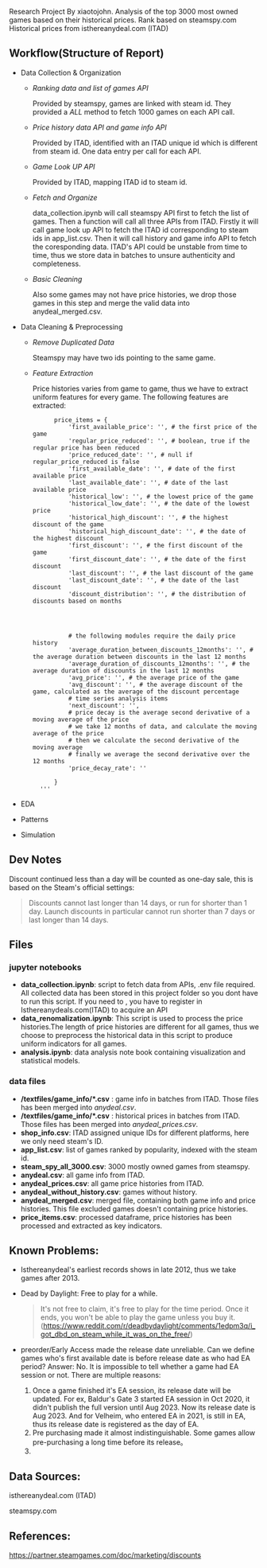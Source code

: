 Research Project By xiaotojohn.
Analysis of the top 3000 most owned games based on their historical prices.
Rank based on steamspy.com
Historical prices from isthereanydeal.com (ITAD)

## Workflow(Structure of Report)
- Data Collection & Organization
    - *Ranking data and list of games API*
    
        Provided by steamspy, games are linked with steam id. They provided a *ALL* method to fetch 1000 games on each API call.

    - *Price history data API and game info API*

        Provided by ITAD, identified with an ITAD unique id which is different from steam id. One data entry per call for each API.

    - *Game Look UP API*
        
        Provided by ITAD, mapping ITAD id to steam id.

    - *Fetch and Organize*
    
        data_collection.ipynb will call steamspy API first to fetch the list of games. Then a function will call all three APIs from ITAD. Firstly it will call game look up API to fetch the ITAD id corresponding to steam ids in app_list.csv. Then it will call history and game info API to fetch the coresponding data. ITAD's API could be unstable from time to time, thus we store data in batches to unsure authenticity and completeness.
    
    - *Basic Cleaning*
    
        Also some games may not have price histories, we drop those games in this step and merge the valid data into anydeal_merged.csv.

- Data Cleaning & Preprocessing
    - *Remove Duplicated Data*
    
        Steamspy may have two ids pointing to the same game.
    - *Feature Extraction*
        
        Price histories varies from game to game, thus we have to extract uniform features for every game. The following features are extracted:
        
                price_items = {
                    'first_available_price': '', # the first price of the game
                    'regular_price_reduced': '', # boolean, true if the regular price has been reduced
                    'price_reduced_date': '', # null if regular_price_reduced is false
                    'first_available_date': '', # date of the first available price
                    'last_available_date': '', # date of the last available price
                    'historical_low': '', # the lowest price of the game
                    'historical_low_date': '', # the date of the lowest price
                    'historical_high_discount': '', # the highest discount of the game
                    'historical_high_discount_date': '', # the date of the highest discount
                    'first_discount': '', # the first discount of the game
                    'first_discount_date': '', # the date of the first discount
                    'last_discount': '', # the last discount of the game
                    'last_discount_date': '', # the date of the last discount
                    'discount_distribution': '', # the distribution of discounts based on months




                    # the following modules require the daily price history
                    'average_duration_between_discounts_12months': '', # the average duration between discounts in the last 12 months
                    'average_duration_of_discounts_12months': '', # the average duration of discounts in the last 12 months
                    'avg_price': '', # the average price of the game 
                    'avg_discount': '', # the average discount of the game, calculated as the average of the discount percentage
                    # time series analysis items
                    'next_discount': '',
                    # price decay is the average second derivative of a moving average of the price
                    # we take 12 months of data, and calculate the moving average of the price
                    # then we calculate the second derivative of the moving average
                    # finally we average the second derivative over the 12 months
                    'price_decay_rate': ''

                }
            '''
- EDA
- Patterns
- Simulation


## Dev Notes
Discount continued less than a day will be counted as one-day sale, this is based on the Steam's official settings: 
> Discounts cannot last longer than 14 days, or run for shorter than 1 day. Launch discounts in particular cannot run shorter than 7 days or last longer than 14 days.



## Files
### jupyter notebooks
- **data_collection.ipynb**: script to fetch data from APIs, .env file required. All collected data has been stored in this project folder so you dont have to run this script. If you need to , you have to register in Isthereanydeals.com(ITAD) to acquire an API
- **data_renomalization.ipynb**:  This script is used to process the price histories.The length of price histories are different for all games, thus we choose to preprocess the historical data in this script to produce uniform indicators for all games.
- **analysis.ipynb**: data analysis note book containing visualization and statistical models.

### data files
- **/textfiles/game_info/*.csv** : game info in batches from ITAD. Those files has been merged into *anydeal.csv*.
- **/textfiles/game_info/*.csv** : historical prices in batches from ITAD. Those files has been merged into *anydeal_prices.csv*.
- **shop_info.csv**: ITAD assigned unique IDs for different platforms, here we only need steam's ID.
- **app_list.csv**: list of games ranked by popularity, indexed with the steam id.
- **steam_spy_all_3000.csv**: 3000 mostly owned games from steamspy.
- **anydeal.csv**: all game info from ITAD.
- **anydeal_prices.csv**: all game price histories from ITAD.
- **anydeal_without_history.csv**: games without history. 
- **anydeal_merged.csv**: merged file, containing both game info and price histories. This file excluded games doesn't containing price histories.
- **price_items.csv**: processed dataframe, price histories has been processed and extracted as key indicators.

## Known Problems:

- Isthereanydeal's earliest records shows in late 2012, thus we take games after 2013.


- Dead by Daylight: Free to play for a while.

    > It's not free to claim, it's free to play for the time period. Once it ends, you won't be able to play the game unless you buy it. (https://www.reddit.com/r/deadbydaylight/comments/1edpm3q/i_got_dbd_on_steam_while_it_was_on_the_free/)

- preorder/Early Access made the release date unreliable. Can we define games who's first available date is before release date as who had EA period?
Answer: No. It is impossible to tell whether a game had EA session or not. There are multiple reasons:
    1. Once a game finished it's EA session, its release date will be updated. For ex, Baldur's Gate 3 started EA session in Oct 2020, it didn't publish the full version until Aug 2023. Now its release date is Aug 2023. And for Velheim, who entered EA in 2021, is still in EA, thus its release date is registered as the day of EA.
    2. Pre purchasing made it almost indistinguishable. Some games allow pre-purchasing a long time before its release。
    3. 

## Data Sources:
isthereanydeal.com (ITAD)

steamspy.com

## References:

https://partner.steamgames.com/doc/marketing/discounts

